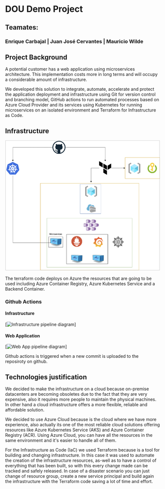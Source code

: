 # DOU Demo Project

## 

## Teamates:

### 

### Enrique Carbajal | Juan José Cervantes | Mauricio Wilde

## 

## Project Background

A potential customer has a web application using microservices architecture. This implementation costs more in long terms and will occupy a considerable amount of infrastructure.

We developed this solution to integrate, automate, accelerate and protect the application deployment and infrastructure using Git for version control and branching model, GitHub actions to run automated processes based on Azure Cloud Provider and its services using Kubernetes for running  microservices on an isolated environment and Terraform for Infrastructure as Code.

## Infrastructure

![Infrastructure diagram](Documentation/img-infrastructure/infrastructure_diagram.png)

The terraform code deploys on Azure the resources that are going to be used including Azure Container Registry, Azure Kubernetes Service and a Backend Container.

### 

### Github Actions

#### Infrastructure

[![Infrastructure pipeline diagram]()]

#### Web Application

[![Web App pipeline diagram]()]

Github actions is triggered when a new commit is uploaded to the reposiroty on github.

## 

## Technologies justification

We decided to make the infrastructure on a cloud because on-premise datacenters are becoming obsoletes due to the fact that they are very expensive, also it requires more people to maintain the physical machines. In other hand a cloud infrastructure offers a more flexible, reliable and affordable solution.

We decided to use Azure Cloud because is the cloud where we have more experience, also actually its one of the most reliable cloud solutions offering resources like Azure Kubernetes Service (AKS) and Azure Container Registry (ACR). Using Azure Cloud, you can have all the resources in the same environment and it's easier to handle all of them.

For the Infrastructure as Code (IaC) we used Terraform because is a tool for building and changing infrastructure. In this case it was used to automate the creation of the infrastructure resources, as-well as to have a control of everything that has been built, so with this every change made can be tracked and safely released. In case of a disaster scenario you can just change of resource group, create a new service principal and build again the infrastructure with the Terraform code saving a lot of time and effort.

